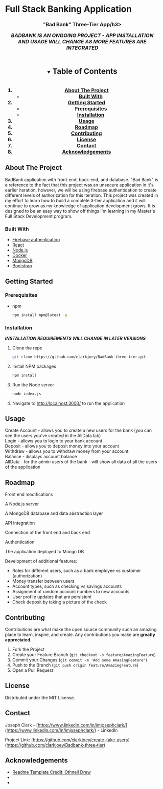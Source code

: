 # Full Stack Banking Application

<h3 align="center">"Bad Bank" Three-Tier App/h3>

</p>


***BADBANK IS AN ONGOING PROJECT - APP INSTALLATION AND USAGE WILL CHANGE AS MORE FEATURES ARE INTEGRATED***
<br />
<!-- TABLE OF CONTENTS -->
<details open="open">
  <summary><h2 style="display: inline-block">Table of Contents</h2></summary>
  <ol>
    <li>
      <a href="#about-the-project">About The Project</a>
      <ul>
        <li><a href="#built-with">Built With</a></li>
      </ul>
    </li>
    <li>
      <a href="#getting-started">Getting Started</a>
      <ul>
        <li><a href="#prerequisites">Prerequisites</a></li>
        <li><a href="#installation">Installation</a></li>
      </ul>
    </li>
    <li><a href="#usage">Usage</a></li>
    <li><a href="#roadmap">Roadmap</a></li>
    <li><a href="#contributing">Contributing</a></li>
    <li><a href="#license">License</a></li>
    <li><a href="#contact">Contact</a></li>
    <li><a href="#acknowledgements">Acknowledgements</a></li>
  </ol>
</details>



<!-- ABOUT THE PROJECT -->
## About The Project
BadBank application with front-end, back-end, and database. "Bad Bank" is a reference to the fact that this project was an unsecure application in it's earlier iteration, however, we will be using firebase authentication to create different levels of authorization for this iteration. This project was created in my effort to learn how to build a complete 3-tier application and it will continue to grow as my knowledge of application development grows. It is designed to be an easy way to show off things I'm learning in my Master's Full Stack Development program. 
<!-- [![Product Name Screen Shot][product-screenshot]](https://example.com) -->


### Built With
* [Firebase authentication](https://firebase.google.com/)
* [React](https://reactjs.org/)
* [Node.js](https://nodejs.org/en/)
* [Docker](https://www.docker.com/)
* [MongoDB](https://www.mongodb.com/)
* [Bootstrap](https://getbootstrap.com/)



<!-- GETTING STARTED -->
## Getting Started

### Prerequisites


* npm
  ```sh
  npm install npm@latest -g
  ```


### Installation
***INSTALLATION REQUIREMENTS WILL CHANGE IN LATER VERSIONS***

1. Clone the repo
   ```sh
   git clone https://github.com/clarkjoey/BadBank-three-tier.git
   ```
2. Install NPM packages
   ```sh
   npm install
   ```
3. Run the Node server
   ```sh
   node index.js
   ```
4. Navigate to [http://localhost:3000/](http://localhost:3000/) to run the application


<!-- USAGE EXAMPLES -->
## Usage
Create Account - allows you to create a new users for the bank (you can see the users you've created in the AllData tab) <br />
Login - allows you to login to your bank account <br />
Deposit - allows you to deposit money into your account <br />
Withdraw - allows you to withdraw money from your account <br />
Balance - displays account balance <br />
AllData - for the admin users of the bank - will show all data of all the users of the application <br />
<!--
Use this space to show useful examples of how a project can be used. Additional screenshots, code examples and demos work well in this space. You may also link to more resources.

_For more examples, please refer to the [Documentation](https://example.com)_
-->


<!-- ROADMAP -->
## Roadmap

Front end modifications

A Node.js server 

A MongoDB database and data abstraction layer

API integration

Connection of the front end and back end

Authentication 

The application deployed to Mongo DB

Development of additional features:
* Roles for different users, such as a bank employee vs customer (authorization)
* Money transfer between users
* Account types, such as checking vs savings accounts
* Assignment of random account numbers to new accounts
* User profile updates that are persistent
* Check deposit by taking a picture of the check

<!-- CONTRIBUTING -->
## Contributing

Contributions are what make the open source community such an amazing place to learn, inspire, and create. Any contributions you make are **greatly appreciated**.

1. Fork the Project
2. Create your Feature Branch (`git checkout -b feature/AmazingFeature`)
3. Commit your Changes (`git commit -m 'Add some AmazingFeature'`)
4. Push to the Branch (`git push origin feature/AmazingFeature`)
5. Open a Pull Request



<!-- LICENSE -->
## License

Distributed under the MIT License. 



<!-- CONTACT -->
## Contact

Joseph Clark - [https://www.linkedin.com/in/imjosephclark/](https://www.linkedin.com/in/imjosephclark/) - LinkedIn

Project Link: [https://github.com/clarkjoey/create-fake-users](https://github.com/clarkjoey/Badbank-three-tier)



<!-- ACKNOWLEDGEMENTS -->
## Acknowledgements

* [Readme Template Credit: Othneil Drew](https://github.com/othneildrew/Best-README-Template)
* []()
* []()


